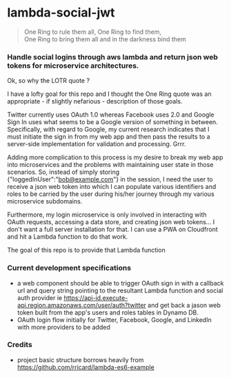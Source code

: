 # lambda-social-jwt
> One Ring to rule them all, One Ring to find them,<br /> One Ring to bring them all and in the darkness bind them 
### Handle social logins through aws lambda and return json web tokens for microservice architectures.

Ok, so why the LOTR quote ?

I have a lofty goal for this repo and I thought the One Ring quote was an appropriate - if slightly nefarious - 
description of those goals.

Twitter currently uses OAuth 1.0 whereas Facebook uses 2.0 and Google Sign In uses what seems to be a Google version of 
something in between. Specifically, with regard to Google, my current research indicates that I must initiate the sign
in from my web app and then pass the results to a server-side implementation for validation and processing. Grrr.

Adding more complication to this process is my desire to break my web app into microservices and the problems with 
maintaining user state in those scenarios. So, instead of simply storing {"loggedInUser":"bob@example.com"} in the 
session, I need the user to receive a json web token into which I can populate various identifiers and roles to be
carried by the user during his/her journey through my various microservice subdomains.

Furthermore, my login microservice is only involved in interacting with OAuth requests, accessing a data store, and 
creating json web tokens... I don't want a full server installation for that. I can use a PWA on Cloudfront and hit
a Lambda function to do that work.

The goal of this repo is to provide that Lambda function

### Current development specifications
+ a web component should be able to trigger OAuth sign in with a callback url and query string pointing to the resultant
Lambda function and social auth provider ie https://api-id.execute-api.region.amazonaws.com/user/auth?twitter
and get back a jason web token built from the app's users and roles tables in Dynamo DB.
+ OAuth login flow initially for Twitter, Facebook, Google, and LinkedIn with more providers to be added
 
### Credits
+ project basic structure borrows heavily from <https://github.com/rricard/lambda-es6-example> 
